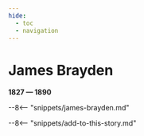 ```yaml
---
hide:
  - toc
  - navigation 
---
```


# James Brayden

**1827 — 1890**

--8<-- "snippets/james-brayden.md"

--8<-- "snippets/add-to-this-story.md"